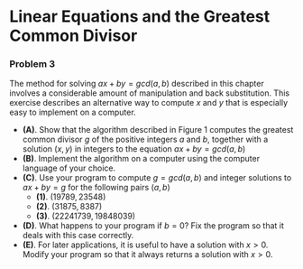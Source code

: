# Linear Equations and the Greatest Common Divisor
### Problem 3
The method for solving $ax + by = gcd(a, b)$ described in this chapter involves a considerable amount of manipulation and back substitution. This exercise describes an alternative way to compute $x$ and $y$ that is especially easy to implement on a computer.
- __(A)__. Show that the algorithm described in Figure 1 computes the greatest common divisor $g$ of the positive integers $a$ and $b$, together with a solution $(x,y)$ in integers to the equation $ax+by=gcd(a,b$)
- __(B)__. Implement the algorithm on a computer using the computer language of your choice.
- __(C)__. Use your program to compute $g = gcd(a,b)$ and integer solutions to $ax+by=g$ for the following pairs $(a,b)$
  - __(1)__. $(19789, 23548)$ 
  - __(2)__. $(31875, 8387)$ 
  - __(3)__. $(22241739, 19848039)$
- __(D)__. What happens to your program if $b = 0$? Fix the program so that it deals with this case correctly. 
- __(E)__. For later applications, it is useful to have a solution with $x > 0$. Modify your program so that it always returns a solution with $x > 0$.

